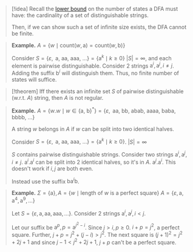 >[!idea]
>Recall the [lower bound](Deterministic%20Finite%20Automata%20(DFA).md#A%20Lower%20Bound%20on%20the%20States) on the number of states a DFA must have: the cardinality of a set of distinguishable strings.
>
>Then, if we can show such a set of infinite size exists, the DFA cannot be finite.

>**Example.** $A=\{w\mid\mathrm{count}(w, \mathrm a)=\mathrm{count}(w, \mathrm b)\}$
>
>Consider $S=\{\varepsilon, \text{ a, aa, aaa, ...}\}=\{\mathrm a^k\mid k\geq 0\}$
>$|S|=\infty$, and each element is pairwise distinguishable. Consider 2 strings $\mathrm a^i, \mathrm a^j, i\neq j$. Adding the suffix $\mathrm b^i$ will distinguish them. Thus, no finite number of states will suffice.

>[!theorem]
>Iff there exists an infinite set $S$ of pairwise distinguishable (w.r.t. $A$) string, then $A$ is not regular.

>**Example.** $A=\{w.w \mid w \in \{\text{a, b}\}^*\}=\{\varepsilon,\text{ aa, bb, abab, aaaa, baba, bbbb, ...}\}$
>
>A string $w$ belongs in $A$ if $w$ can be split into two identical halves.
>
>Consider $S=\{\varepsilon, \text{ a, aa, aaa, ...}\}=\{\mathrm a^k\mid k\geq 0\}$. $|S|=\infty$
>
>$S$ contains pairwise distinguishable strings. Consider two strings $\mathrm a^i, \mathrm a^j, i\neq j$. $\mathrm a^i.\mathrm a^i$ can be split into 2 identical halves, so it's in $A$. $\mathrm a^j.\mathrm a^i$. This doesn't work if $i, j$ are both even.
>
>Instead use the suffix $\mathrm{ba}^i\mathrm b$. 


>**Example.** $\Sigma=\{\mathrm a\}, A=\{w\mid\text{length of }w\text{ is a perfect square}\}$
>$A=\{\varepsilon, \mathrm{a, a^4, a^9, ...}\}$
>
>Let $S=\{\varepsilon,\mathrm{a,aa,aaa,...}\}$. Consider 2 strings $\mathrm a^i, \mathrm a^j, i<j$. 
>
>Let our suffix be $\mathrm a^p, p=\mathrm a^{j^2-i}$. Since $j>i, p\geq0$. $i+p=j^2$, a perfect square. Further, $j+p=j^2+(j-i)>j^2$. The next square is $(j+1)^2=j^2+2j+1$ and since $j-1<j^2+2j+1$, $j+p$ can't be a perfect square.